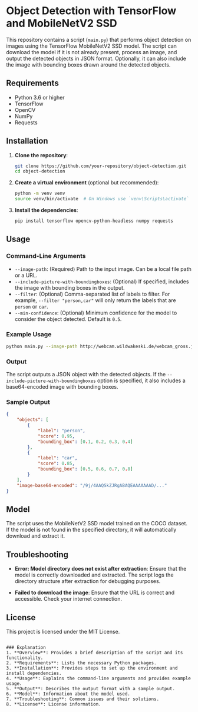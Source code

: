# Object Detection with TensorFlow and MobileNetV2 SSD

This repository contains a script (`main.py`) that performs object detection on images using the TensorFlow MobileNetV2 SSD model. The script can download the model if it is not already present, process an image, and output the detected objects in JSON format. Optionally, it can also include the image with bounding boxes drawn around the detected objects.

## Requirements

- Python 3.6 or higher
- TensorFlow
- OpenCV
- NumPy
- Requests

## Installation

1. **Clone the repository**:
   ```sh
   git clone https://github.com/your-repository/object-detection.git
   cd object-detection
   ```

2. **Create a virtual environment** (optional but recommended):
   ```sh
   python -m venv venv
   source venv/bin/activate  # On Windows use `venv\Scripts\activate`
   ```

3. **Install the dependencies**:
   ```sh
   pip install tensorflow opencv-python-headless numpy requests
   ```

## Usage

### Command-Line Arguments

- `--image-path`: (Required) Path to the input image. Can be a local file path or a URL.
- `--include-picture-with-boundingboxes`: (Optional) If specified, includes the image with bounding boxes in the output.
- `--filter`: (Optional) Comma-separated list of labels to filter. For example, `--filter "person,car"` will only return the labels that are `person` or `car`.
- `--min-confidence`: (Optional) Minimum confidence for the model to consider the object detected. Default is `0.5`.

### Example Usage

```sh
python main.py --image-path http://webcam.wildwakeski.de/webcam_gross.jpg?ver=1656681652 --include-picture-with-boundingboxes --filter "person,car" --min-confidence 0.1
```

### Output

The script outputs a JSON object with the detected objects. If the `--include-picture-with-boundingboxes` option is specified, it also includes a base64-encoded image with bounding boxes.

### Sample Output

```json
{
    "objects": [
        {
            "label": "person",
            "score": 0.95,
            "bounding_box": [0.1, 0.2, 0.3, 0.4]
        },
        {
            "label": "car",
            "score": 0.85,
            "bounding_box": [0.5, 0.6, 0.7, 0.8]
        }
    ],
    "image-base64-encoded": "/9j/4AAQSkZJRgABAQEAAAAAAAD/..."
}
```

## Model

The script uses the MobileNetV2 SSD model trained on the COCO dataset. If the model is not found in the specified directory, it will automatically download and extract it.

## Troubleshooting

- **Error: Model directory does not exist after extraction**:
  Ensure that the model is correctly downloaded and extracted. The script logs the directory structure after extraction for debugging purposes.

- **Failed to download the image**:
  Ensure that the URL is correct and accessible. Check your internet connection.

## License

This project is licensed under the MIT License.
```

### Explanation
1. **Overview**: Provides a brief description of the script and its functionality.
2. **Requirements**: Lists the necessary Python packages.
3. **Installation**: Provides steps to set up the environment and install dependencies.
4. **Usage**: Explains the command-line arguments and provides example usage.
5. **Output**: Describes the output format with a sample output.
6. **Model**: Information about the model used.
7. **Troubleshooting**: Common issues and their solutions.
8. **License**: License information.
